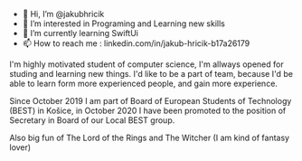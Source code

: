 - 👋 Hi, I’m @jakubhricik
- 👀 I’m interested in Programing and Learning new skills
- 🌱 I’m currently learning SwiftUi
- 📫 How to reach me : linkedin.com/in/jakub-hricik-b17a26179

I'm highly motivated student of computer science, I'm allways opened for studing and learning new things.
I'd like to be a part of team, because I'd be able to learn form more experienced people, and gain more experience. 

Since October 2019 I am part of Board of European Students of Technology (BEST) in Košice, in October 2020 I have been promoted to the position of Secretary in Board of our Local BEST group.

Also big fun of The Lord of the Rings and The Witcher (I am kind of fantasy lover)
